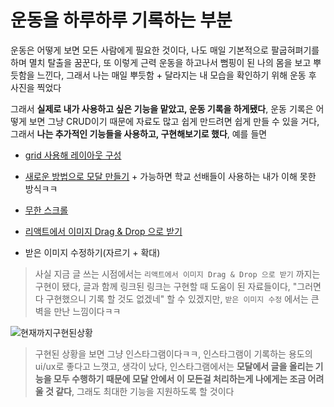 # 운동을 하루하루 기록하는 부분

운동은 어떻게 보면 모든 사람에게 필요한 것이다, 나도 매일 기본적으로 팔굽혀펴기를 하며 멸치 탈출을 꿈꾼다, 또 이렇게 근력 운동을 하고나서 뻠핑이 된 나의 몸을 보고 뿌듯함을 느낀다, 그래서 나는 매일 뿌듯함 + 달라지는 내 모습을 확인하기 위해 운동 후 사진을 찍었다

그래서 **실제로 내가 사용하고 싶은 기능을 맡았고, 운동 기록을 하게됐다**, 운동 기록은 어떻게 보면 그냥 CRUD이기 때문에 자료도 많고 쉽게 만드려면 쉽게 만들 수 있을 거다, 그래서 **나는 추가적인 기능들을 사용하고, 구현해보기로 했다**, 예를 들면 

* [grid 사용해 레이아웃 구성](https://studiomeal.com/archives/533)

* [새로운 방법으로 모달 만들기](https://medium.com/@bestseob93/%ED%9A%A8%EC%9C%A8%EC%A0%81%EC%9D%B8-%EB%A6%AC%EC%95%A1%ED%8A%B8-%EB%AA%A8%EB%8B%AC-react-modal-%EB%A7%8C%EB%93%A4%EA%B8%B0-bd003458e9d) + 가능하면 학교 선배들이 사용하는 내가 이해 못한 방식ㅋㅋ

* [무한 스크롤](https://slog.website/post/8)

* [리액트에서 이미지 Drag & Drop 으로 받기](https://www.youtube.com/watch?v=cejXT8aAVQg&t=882s)

* 받은 이미지 수정하기(자르기 + 확대)

> 사실 지금 글 쓰는 시점에서는 `리액트에서 이미지 Drag & Drop 으로 받기` 까지는 구현이 됐다, 글과 함께 링크된 링크는 구현할 때 도움이 된 자료들이다, "그러면 다 구현했으니 기록 할 것도 없겠네" 할 수 있겠지만, `받은 이미지 수정` 에서는 큰 벽을 만난 느낌이다ㅋㅋ

![현재까지구현된상황](https://user-images.githubusercontent.com/85085375/187586229-c0515d50-5316-4842-951f-db452da42ccc.gif)

> 구현된 상황을 보면 그냥 인스타그램이다ㅋㅋ, 인스타그램이 기록하는 용도의 ui/ux로 좋다고 느꼇고, 생각이 났다, 인스타그램에서는 **모달에서 글을 올리는 기능을 모두 수행하기 때문에 모달 안에서 이 모든걸 처리하는게 나에게는 조금 어려울 것 같다**, 그래도 최대한 기능을 지원하도록 할 것이다

